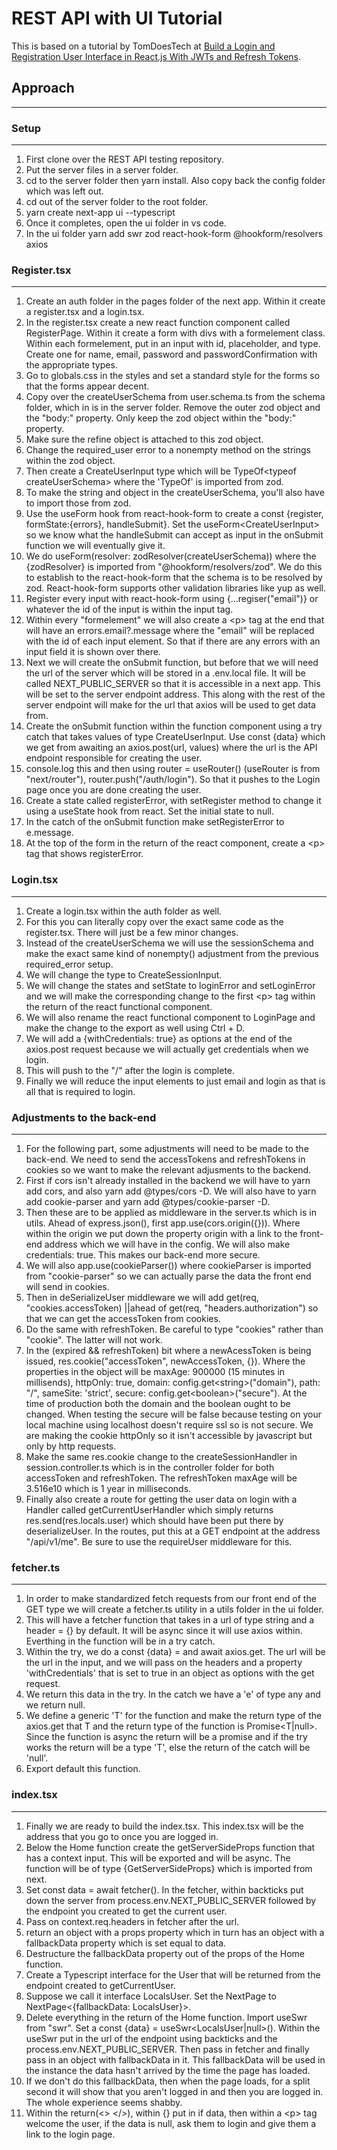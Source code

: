# REST API with UI Tutorial
This is based on a tutorial by TomDoesTech at [Build a Login and Registration User Interface in React.js With JWTs and Refresh Tokens](https://www.youtube.com/watch?v=oSz23pPBpFY).

## Approach
___

### Setup
___
1. First clone over the REST API testing repository.
1. Put the server files in a server folder.
1. cd to the server folder then yarn install. Also copy back the config folder which was left out.
1. cd out of the server folder to the root folder. 
1. yarn create next-app ui --typescript
1. Once it completes, open the ui folder in vs code.
1. In the ui folder yarn add swr zod react-hook-form @hookform/resolvers axios

### Register.tsx
___
1. Create an auth folder in the pages folder of the next app. Within it create a register.tsx and a login.tsx.
1. In the register.tsx create a new react function component called RegisterPage. Within it create a form with divs with a formelement class. Within each formelement, put in an input with id, placeholder, and type. Create one for name, email, password and passwordConfirmation with the appropriate types.
1. Go to globals.css in the styles and set a standard style for the forms so that the forms appear decent.
1. Copy over the createUserSchema from user.schema.ts from the schema folder, which in is in the server folder. Remove the outer zod object and the "body:" property. Only keep the zod object within the "body:" property.
1. Make sure the refine object is attached to this zod object.
1. Change the required_user error to a nonempty method on the strings within the zod object.
1. Then create a CreateUserInput type which will be TypeOf\<typeof createUserSchema> where the 'TypeOf' is imported from zod. 
1. To make the string and object in the createUserSchema, you'll also have to import those from zod.
1. Use the useForm hook from react-hook-form to create a const {register, formState:{errors}, handleSubmit}. Set the useForm\<CreateUserInput> so we know what the handleSubmit can accept as input in the onSubmit function we will eventually give it. 
1. We do useForm<CreateUserInput>(resolver: zodResolver(createUserSchema)) where the {zodResolver} is imported from "@hookform/resolvers/zod". We do this to establish to the react-hook-form that the schema is to be resolved by zod. React-hook-form supports other validation libraries like yup as well.
1. Register every input with react-hook-form using {...regiser("email")} or whatever the id of the input is within the input tag.
1. Within every "formelement" we will also create a \<p> tag at the end that will have an errors.email?.message where the "email" will be replaced with the id of each input element. So that if there are any errors with an input field it is shown over there.
1. Next we will create the onSubmit function, but before that we will need the url of the server which will be stored in a .env.local file. It will be called NEXT_PUBLIC_SERVER so that it is accessible in a next app. This will be set to the server endpoint address. This along with the rest of the server endpoint will make for the url that axios will be used to get data from.
1. Create the onSubmit function within the function component using a try catch that takes values of type CreateUserInput. Use const {data} which we get from awaiting an axios.post(url, values) where the url is the API endpoint responsible for creating the user.
1. console.log this and then using router = useRouter() (useRouter is from "next/router"), router.push("/auth/login"). So that it pushes to the Login page once you are done creating the user.
1. Create a state called registerError, with setRegister method to change it using a useState hook from react. Set the initial state to null.
1. In the catch of the onSubmit function make setRegisterError to e.message.
1. At the top of the form in the return of the react component, create a \<p> tag that shows registerError.

### Login.tsx
___

1. Create a login.tsx within the auth folder as well.
1. For this you can literally copy over the exact same code as the register.tsx. There will just be a few minor changes.
1. Instead of the createUserSchema we will use the sessionSchema and make the exact same kind of nonempty() adjustment from the previous required_error setup. 
1. We will change the type to CreateSessionInput.
1. We will change the states and setState to loginError and setLoginError and we will make the corresponding change to the first \<p> tag within the return of the react functional component. 
1. We will also rename the react functional component to LoginPage and make the change to the export as well using Ctrl + D.
1. We will add a {withCredentials: true} as options at the end of the axios.post request because we will actually get credentials when we login. 
1. This will push to the "/" after the login is complete.
1. Finally we will reduce the input elements to just email and login as that is all that is required to login.    

### Adjustments to the back-end
___

1. For the following part, some adjustments will need to be made to the back-end. We need to send the accessTokens and refreshTokens in cookies so we want to make the relevant adjusments to the backend.
1. First if cors isn't already installed in the backend we will have to yarn add cors, and also yarn add @types/cors -D. We will also have to yarn add cookie-parser and yarn add @types/cookie-parser -D. 
1. Then these are to be applied as middleware in the server.ts which is in utils. Ahead of express.json(), first app.use(cors.origin({})). Where within the origin we put down the property origin with a link to the front-end address which we will have in the config. We will also make credentials: true. This makes our back-end more secure.
1. We will also app.use(cookieParser()) where cookieParser is imported from "cookie-parser" so we can actually parse the data the front end will send in cookies.
1. Then in deSerializeUser middleware we will add get(req, "cookies.accessToken) ||ahead of get(req, "headers.authorization") so that we can get the accessToken from cookies.
1. Do the same with refreshToken. Be careful to type "cookies" rather than "cookie". The latter will not work.
1. In the (expired && refreshToken) bit where a newAcessToken is being issued, res.cookie("accessToken", newAccessToken, {}). Where the properties in the object will be maxAge: 900000 (15 minutes in millisends), httpOnly: true, domain: config.get\<string>("domain"), path: "/", sameSite: 'strict', secure: config.get\<boolean>("secure"). At the time of production both the domain and the boolean ought to be changed. When testing the secure will be false because testing on your local machine using localhost doesn't require ssl so is not secure. We are making the cookie httpOnly so it isn't accessible by javascript but only by http requests.
1. Make the same res.cookie change to the createSessionHandler in session.controller.ts which is in the controller folder for both accessToken and refreshToken. The refreshToken maxAge will be 3.516e10 which is 1 year in milliseconds.
1. Finally also create a route for getting the user data on login with a Handler called getCurrentUserHandler which simply returns res.send(res.locals.user) which should have been put there by deserializeUser. In the routes, put this at a GET endpoint at the address "/api/v1/me". Be sure to use the requireUser middleware for this.

### fetcher.ts
___
1. In order to make standardized fetch requests from our front end of the GET type we will create a fetcher.ts utility in a utils folder in the ui folder.
1. This will have a fetcher function that takes in a url of type string and a header = {} by default. It will be async since it will use axios within. Everthing in the function will be in a try catch.
1. Within the try, we do a const {data} = and await axios.get. The url will be the url in the input, and we will pass on the headers and a property 'withCredentials' that is set to true in an object as options with the get request.
1. We return this data in the try. In the catch we have a 'e' of type any and we return null.
1. We define a generic 'T' for the function and make the return type of the axios.get that T and the return type of the function is Promise\<T|null>. Since the function is async the return will be a promise and if the try works the return will be a type 'T', else the return of the catch will be 'null'.
1. Export default this function.

### index.tsx
___
1. Finally we are ready to build the index.tsx. This index.tsx will be the address that you go to once you are logged in.
1. Below the Home function create the getServerSideProps function that has a context input. This will be exported and will be async. The function will be of type {GetServerSideProps} which is imported from next.
1. Set const data = await fetcher(). In the fetcher, within backticks put down the server from process.env.NEXT_PUBLIC_SERVER followed by the endpoint you created to get the current user.
1. Pass on context.req.headers in fetcher after the url. 
1. return an object with a props property which in turn has an object with a fallbackData property which is set equal to data.
1. Destructure the fallbackData property out of the props of the Home function.
1. Create a Typescript interface for the User that will be returned from the endpoint created to getCurrentUser.
1. Suppose we call it interface LocalsUser. Set the NextPage to NextPage<{fallbackData: LocalsUser}>. 
1. Delete everything in the return of the Home function. Import useSwr from "swr". Set a const {data} = useSwr\<LocalsUser|null>(). Within the useSwr put in the url of the endpoint using backticks and the process.env.NEXT_PUBLIC_SERVER. Then pass in fetcher and finally pass in an object with fallbackData in it. This fallbackData will be used in the instance the data hasn't arrived by the time the page has loaded.
1. If we don't do this fallbackData, then when the page loads, for a split second it will show that you aren't logged in and then you are logged in. The whole experience seems shabby.
1. Within the return(<> </>), within {} put in if data, then within a \<p> tag welcome the user, if the data is null, ask them to login and give them a link to the login page.

